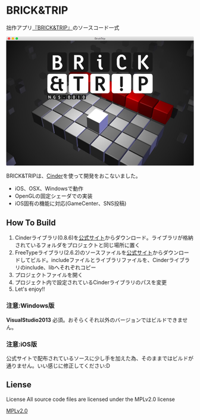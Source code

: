 # BRICK&TRIP
拙作アプリ[『BRICK&TRIP』](https://itunes.apple.com/us/app/brick-trip/id1051740912?l=ja&ls=1&mt=8)のソースコード一式

![スクリーンショット](screen_shot.jpg)

BRICK&TRIPは、[Cinder](http://libcinder.org)を使って開発をおこないました。

+ iOS、OSX、Windowsで動作
+ OpenGLの固定シェーダでの実装
+ iOS固有の機能に対応(GameCenter、SNS投稿)

## How To Build
1. Cinderライブラリ(0.8.6)を[公式サイト](http://libcinder.org)からダウンロード。ライブラリが格納されているフォルダをプロジェクトと同じ場所に置く
1. FreeTypeライブラリ(2.6.2)のソースファイルを[公式サイト](http://www.freetype.org)からダウンロードしてビルド。includeファイルとライブラリファイルを、Cinderライブラリのinclude、libへそれぞれコピー
1. プロジェクトファイルを開く
1. プロジェクト内で設定されているCinderライブラリのパスを変更
1. Let's enjoy!!

### 注意:Windows版
**VisualStudio2013** 必須。おそらくそれ以外のバージョンではビルドできません。

### 注意:iOS版
公式サイトで配布されているソースに少し手を加えた為、そのままではビルドが通りません。いい感じに修正してください:D

## Liense
License All source code files are licensed under the MPLv2.0 license

[MPLv2.0](https://www.mozilla.org/MPL/2.0/)

